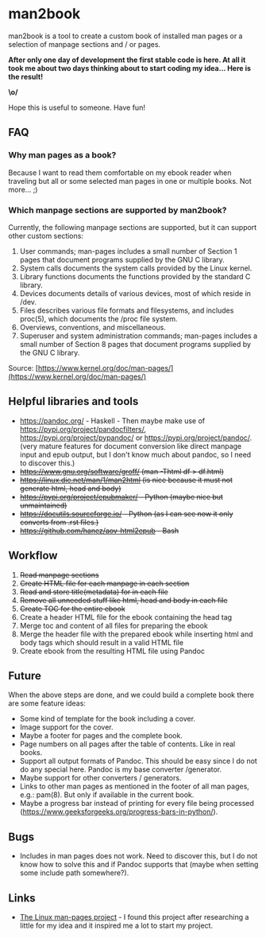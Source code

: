 # man2book

man2book is a tool to create a custom book of installed man pages or a
selection of manpage sections and / or pages.

**After only one day of development the first stable code is here. At all it took me about two 
days thinking about to start coding my idea... Here is the result!**

**\o/**

Hope this is useful to someone. Have fun!

## FAQ

### Why man pages as a book?

Because I want to read them comfortable on my ebook reader when traveling but all or some selected 
man pages in one or multiple books. Not more... ;)

### Which manpage sections are supported by man2book?

Currently, the following manpage sections are supported, but it can support other custom sections:

1. User commands; man-pages includes a small number of Section 1 pages that document programs 
supplied by the GNU C library.
2. System calls documents the system calls provided by the Linux kernel.
3. Library functions documents the functions provided by the standard C library.
4. Devices documents details of various devices, most of which reside in /dev.
5. Files describes various file formats and filesystems, and includes proc(5), which documents 
the /proc file system.
7. Overviews, conventions, and miscellaneous.
8. Superuser and system administration commands; man-pages includes a small number of Section 8 
pages that document programs supplied by the GNU C library.

Source: [https://www.kernel.org/doc/man-pages/](https://www.kernel.org/doc/man-pages/)

## Helpful libraries and tools

- https://pandoc.org/ - Haskell - Then maybe make use of https://pypi.org/project/pandocfilters/,
  https://pypi.org/project/pypandoc/ or https://pypi.org/project/pandoc/.
  (very mature features for document conversion like direct manpage input and epub output,
  but I don't know much about pandoc, so I need to discover this.)
- ~~https://www.gnu.org/software/groff/
  (man -Thtml df > df.html)~~
- ~~https://linux.die.net/man/1/man2html
  (is nice because it must not generate html, head and body)~~
- ~~https://pypi.org/project/epubmaker/ - Python
  (maybe nice but unmaintained)~~
- ~~https://docutils.sourceforge.io/ - Python
  (as I can see now it only converts from .rst files.)~~
- ~~https://github.com/hanez/aov-html2epub - Bash~~

## Workflow

1. ~~Read manpage sections~~
2. ~~Create HTML file for each manpage in each section~~
3. ~~Read and store title(metadata) for in each file~~
4. ~~Remove all unneeded stuff like html, head and body in each file~~
5. ~~Create TOC for the entire ebook~~
6. Create a header HTML file for the ebook containing the head tag
7. Merge toc and content of all files for preparing the ebook
8. Merge the header file with the prepared ebook while inserting html and body
   tags which should result in a valid HTML file
9. Create ebook from the resulting HTML file using Pandoc

## Future

When the above steps are done, and we could build a complete book there are some
feature ideas:

- Some kind of template for the book including a cover.
- Image support for the cover.
- Maybe a footer for pages and the complete book.
- Page numbers on all pages after the table of contents. Like in real books.
- Support all output formats of Pandoc. This should be easy since I do not do any
  special here. Pandoc is my base converter /generator.
- Maybe support for other converters / generators.
- Links to other man pages as mentioned in the footer of all man pages, e.g.: pam(8).
  But only if available in the current book.
- Maybe a progress bar instead of printing for every file being processed 
(https://www.geeksforgeeks.org/progress-bars-in-python/).

## Bugs

- Includes in man pages does not work. Need to discover this, but I do not 
know how to solve this and if Pandoc supports that (maybe when setting some include 
path somewhere?).

## Links

- [The Linux man-pages project](https://www.kernel.org/doc/man-pages/) - I found this 
project after researching a little for my idea and it inspired me a lot to start my project.

